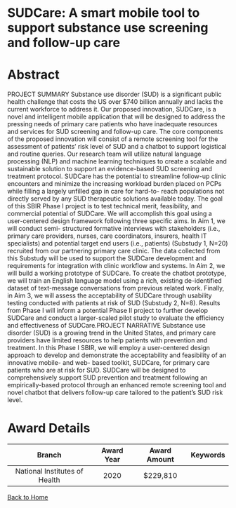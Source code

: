 
SUDCare: A smart mobile tool to support substance use screening and follow-up care
==================================================================================

# Abstract


PROJECT SUMMARY
Substance use disorder (SUD) is a significant public health challenge that costs the US over $740 billion annually
and lacks the current workforce to address it. Our proposed innovation, SUDCare, is a novel and intelligent
mobile application that will be designed to address the pressing needs of primary care patients who have
inadequate resources and services for SUD screening and follow-up care. The core components of the proposed
innovation will consist of a remote screening tool for the assessment of patients’ risk level of SUD and a chatbot
to support logistical and routine queries. Our research team will utilize natural language processing (NLP) and
machine learning techniques to create a scalable and sustainable solution to support an evidence-based SUD
screening and treatment protocol. SUDCare has the potential to streamline follow-up clinic encounters and
minimize the increasing workload burden placed on PCPs while filling a largely unfilled gap in care for hard-to-
reach populations not directly served by any SUD therapeutic solutions available today. The goal of this SBIR
Phase I project is to test technical merit, feasibility, and commercial potential of SUDCare. We will accomplish
this goal using a user-centered design framework following three specific aims. In Aim 1, we will conduct semi-
structured formative interviews with stakeholders (i.e., primary care providers, nurses, care coordinators,
insurers, health IT specialists) and potential target end users (i.e., patients) (Substudy 1, N=20) recruited from
our partnering primary care clinic. The data collected from this Substudy will be used to support the SUDCare
development and requirements for integration with clinic workflow and systems. In Aim 2, we will build a working
prototype of SUDCare. To create the chatbot prototype, we will train an English language model using a rich,
existing de-identified dataset of text-message conversations from previous related work. Finally, in Aim 3, we
will assess the acceptability of SUDCare through usability testing conducted with patients at risk of SUD
(Substudy 2, N=8). Results from Phase I will inform a potential Phase II project to further develop SUDCare and
conduct a larger-scaled pilot study to evaluate the efficiency and effectiveness of SUDCare.PROJECT NARRATIVE
Substance use disorder (SUD) is a growing trend in the United States, and primary care providers have limited
resources to help patients with prevention and treatment. In this Phase I SBIR, we will employ a user-centered
design approach to develop and demonstrate the acceptability and feasibility of an innovative mobile- and web-
based toolkit, SUDCare, for primary care patients who are at risk for SUD. SUDCare will be designed to
comprehensively support SUD prevention and treatment following an empirically-based protocol through an
enhanced remote screening tool and novel chatbot that delivers follow-up care tailored to the patient’s SUD risk
level.  

# Award Details

|Branch|Award Year|Award Amount|Keywords|
| :---: | :---: | :---: | :---: |
|National Institutes of Health|2020|$229,810||
  
  


[Back to Home](https://github.com/chrischow/dod_sbir_awards/Reports/JH/#2410)